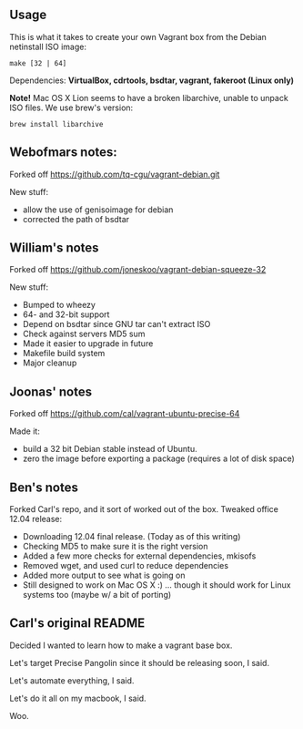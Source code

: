 Usage
-----
This is what it takes to create your own Vagrant box from the Debian netinstall
ISO image:

    make [32 | 64]

Dependencies: **VirtualBox, cdrtools, bsdtar, vagrant, fakeroot (Linux only)**

**Note!** Mac OS X Lion seems to have a broken libarchive, unable to unpack ISO
files. We use brew's version:

    brew install libarchive

Webofmars notes:
---------------

Forked off https://github.com/tq-cgu/vagrant-debian.git

New stuff:

- allow the use of genisoimage for debian
- corrected the path of bsdtar

William's notes
---------------

Forked off https://github.com/joneskoo/vagrant-debian-squeeze-32

New stuff:

- Bumped to wheezy
- 64- and 32-bit support
- Depend on bsdtar since GNU tar can't extract ISO
- Check against servers MD5 sum
- Made it easier to upgrade in future
- Makefile build system
- Major cleanup

Joonas' notes
-------------

Forked off https://github.com/cal/vagrant-ubuntu-precise-64

Made it:

- build a 32 bit Debian stable instead of Ubuntu.
- zero the image before exporting a package (requires a lot of disk space)

Ben's notes
-----------

Forked Carl's repo, and it sort of worked out of the box. Tweaked
office 12.04 release:

 - Downloading 12.04 final release. (Today as of this writing)
 - Checking MD5 to make sure it is the right version
 - Added a few more checks for external dependencies, mkisofs
 - Removed wget, and used curl to reduce dependencies
 - Added more output to see what is going on
 - Still designed to work on Mac OS X :)
    ... though it should work for Linux systems too (maybe w/ a bit of porting)

Carl's original README
----------------------

Decided I wanted to learn how to make a vagrant base box.

Let's target Precise Pangolin since it should be releasing soon, I said.

Let's automate everything, I said.

Let's do it all on my macbook, I said.

Woo.
